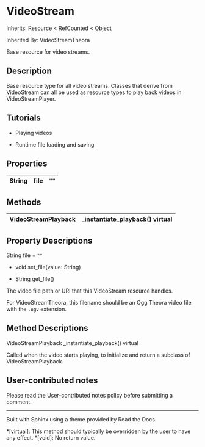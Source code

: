 # VideoStream

Inherits: Resource < RefCounted < Object

Inherited By: VideoStreamTheora

Base resource for video streams.

## Description

Base resource type for all video streams. Classes that derive from VideoStream
can all be used as resource types to play back videos in VideoStreamPlayer.

## Tutorials

  * Playing videos

  * Runtime file loading and saving

## Properties

String | file | `""`  
---|---|---  
  
## Methods

VideoStreamPlayback | _instantiate_playback() virtual  
---|---  
  
## Property Descriptions

String file = `""`

  * void set_file(value: String)

  * String get_file()

The video file path or URI that this VideoStream resource handles.

For VideoStreamTheora, this filename should be an Ogg Theora video file with
the `.ogv` extension.

## Method Descriptions

VideoStreamPlayback _instantiate_playback() virtual

Called when the video starts playing, to initialize and return a subclass of
VideoStreamPlayback.

## User-contributed notes

Please read the User-contributed notes policy before submitting a comment.

* * *

Built with Sphinx using a theme provided by Read the Docs.

  *[virtual]: This method should typically be overridden by the user to have any effect.
  *[void]: No return value.

